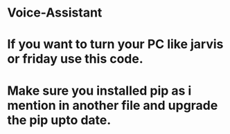 # Voice-Assistant
# If you want to turn your PC like jarvis or friday use this code.
# Make sure you installed pip as i mention in another file and upgrade the pip upto date.
